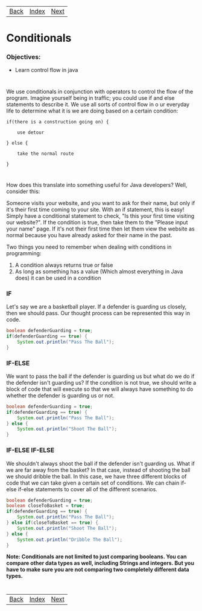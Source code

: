 <table width="100%">
    <tr>
        <td><a href="./009_Strings.md">Back</a></td>
        <td><a href="../Index.md">Index</a></td>
        <td><a href="./011_Method_Signatures.md">Next</a></td>
    </tr>
</table>

#

#   Conditionals
### __Objectives__:
*   Learn control flow in java
#
We use conditionals in conjunction with operators to control the flow of the program. Imagine yourself being in traffic; you could use if and else statements to describe it. We use all sorts of control flow in o ur everyday life to determine what it is we are doing based on a certain condition:

    if(there is a construction going on) { 

        use detour

    } else {

        take the normal route

    }

#

How does this translate into something useful for Java developers? Well, consider this:

Someone visits your website, and you want to ask for their name, but only if it's their first time coming to your site. With an if statement, this is easy! Simply have a conditional statement to check, "Is this your first time visiting our website?". If the condition is true, then take them to the "Please input your name" page. If it's not their first time then let them view the website as normal because you have already asked for their name in the past.

Two things you need to remember when dealing with conditions in programming:

1.  A condition always returns true or false
2.  As long as something has a value (Which almost everything in Java does) it can be used in a condition
### __IF__
Let's say we are a basketball player. If a defender is guarding us closely, then we should pass. Our thought process can be represented this way in code.
```java
boolean defenderGuarding = true;
if(defenderGuarding == true) {
    System.out.println("Pass The Ball");
}
```
### __IF-ELSE__
We want to pass the ball if the defender is guarding us but what do we do if the defender isn't guarding us? If the condition is not true, we should write a block of code that will execute so that we will always have something to do whether the defender is guarding us or not.
```java
boolean defenderGuarding = true;
if(defenderGuarding == true) {
    System.out.println("Pass The Ball");
} else {
    System.out.println("Shoot The Ball");
}
```
### __IF-ELSE IF-ELSE__
We shouldn't always shoot the ball if the defender isn't guarding us. What if we are far away from the basket? In that case, instead of shooting the ball we should dribble the ball. In this case, we have three different blocks of code that we can take given a certain set of conditions. We can chain if-else if-else statements to cover all of the different scenarios. 
```java
boolean defenderGuarding = true;
boolean closeToBasket = true;
if(defenderGuarding == true) {
    System.out.println("Pass The Ball");
} else if(closeToBasket == true) {
    System.out.println("Shoot The Ball");
} else {
    System.out.println("Dribble The Ball");
}
```
__Note: Conditionals are not limited to just comparing booleans. You can compare other data types as well, including Strings and integers. But you have to make sure you are not comparing two completely different data types.__


#

[]()
<table width="100%">
    <tr>
        <td><a href="./009_Strings.md">Back</a></td>
        <td><a href="../Index.md">Index</a></td>
        <td><a href="./011_Method_Signatures.md">Next</a></td>
    </tr>
</table>
